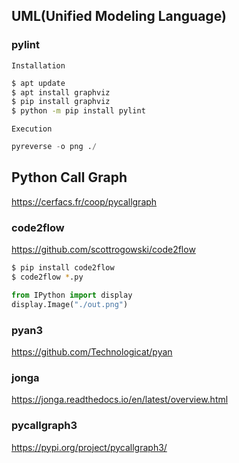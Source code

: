 ## UML(Unified Modeling Language)
### pylint
`Installation`
```bash
$ apt update
$ apt install graphviz
$ pip install graphviz
$ python -m pip install pylint
```

`Execution`
```python
pyreverse -o png ./
```


## Python Call Graph
https://cerfacs.fr/coop/pycallgraph

### code2flow
https://github.com/scottrogowski/code2flow

```bash
$ pip install code2flow
$ code2flow *.py
```
```python
from IPython import display
display.Image("./out.png")
```

### pyan3
https://github.com/Technologicat/pyan

### jonga
https://jonga.readthedocs.io/en/latest/overview.html

### pycallgraph3
https://pypi.org/project/pycallgraph3/


